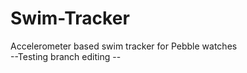 # Swim-Tracker
Accelerometer based swim tracker for Pebble watches <br>
--Testing branch editing --
